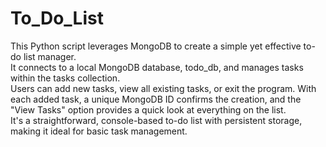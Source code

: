 # To_Do_List
This Python script leverages MongoDB to create a simple yet effective to-do list manager. 
<br>
It connects to a local MongoDB database, todo_db, and manages tasks within the tasks collection.
<br>
Users can add new tasks, view all existing tasks, or exit the program. With each added task, a unique MongoDB ID confirms the creation, and the "View Tasks" option provides a quick look at everything on the list.
<br>
It's a straightforward, console-based to-do list with persistent storage, making it ideal for basic task management.
